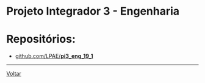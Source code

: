 # Projeto Integrador 3 - Engenharia

# Repositórios:
- [github.com/LPAE/**pi3_eng_19_1**](https://github.com/LPAE/pi3_eng_19_1)

---
[Voltar](https://lpae.github.io/)